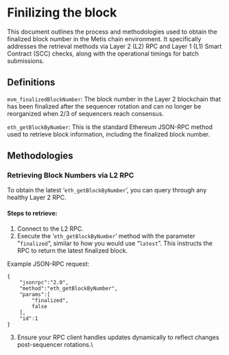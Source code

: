 # Finilizing the block

This document outlines the process and methodologies used to obtain the finalized block number in the Metis chain environment. It specifically addresses the retrieval methods via Layer 2 (L2) RPC and Layer 1 (L1) Smart Contract (SCC) checks, along with the operational timings for batch submissions.

## Definitions

`mvm_finalizedBlockNumber`: The block number in the Layer 2 blockchain that has been finalized after the sequencer rotation and can no longer be reorganized when 2/3 of sequencers reach consensus.

`eth_getBlockByNumber`: This is the standard Ethereum JSON-RPC method used to retrieve block information, including the finalized block number.

## Methodologies

### Retrieving Block Numbers via L2 RPC

To obtain the latest ‘`eth_getBlockByNumber`’, you can query through any healthy Layer 2 RPC.

#### Steps to retrieve:

1. Connect to the L2 RPC.
2. Execute the ‘`eth_getBlockByNumber`’ method with the parameter "`finalized`“, similar to how you would use “`latest`”. This instructs the RPC to return the latest finalized block.

Example JSON-RPC request:

```
{
    "jsonrpc":"2.0",
    "method":"eth_getBlockByNumber",
    "params":[
        "finalized", 
        false
    ],
    "id":1
}
```

3. Ensure your RPC client handles updates dynamically to reflect changes post-sequencer rotations.\
